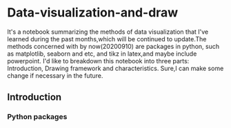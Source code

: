 # Data-visualization-and-draw
It's a notebook summarizing the methods of data visualization that I've learned during the past months,which will be continued to update.The methods concerned with by now(20200910) are packages in python, such as matplotlib, seaborn and etc, and tikz in latex,and maybe include powerpoint.
I'd like to breakdown this notebook into three parts: Introduction, Drawing framework and characteristics. Sure,I can make some change if necessary in the future.
## Introduction
### Python packages

